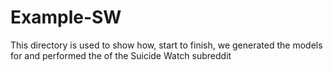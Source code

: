 # Example-SW

This directory is used to show how, start to finish,
we generated the models for and performed the of the
Suicide Watch subreddit
